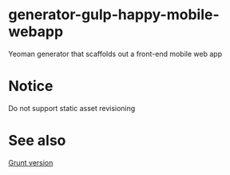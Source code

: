 # generator-gulp-happy-mobile-webapp
Yeoman generator that scaffolds out a front-end mobile web app

# Notice    
Do not support static asset revisioning

# See also
[Grunt version](https://github.com/zerob13/generator-happy-mobile-webapp)
